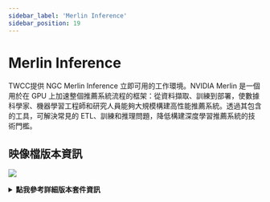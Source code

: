 ```yaml
---
sidebar_label: 'Merlin Inference'
sidebar_position: 19
---
```



# Merlin Inference

TWCC提供 NGC Merlin Inference 立即可用的工作環境。NVIDIA Merlin 是一個用於在 GPU 上加速整個推薦系統流程的框架：從資料擷取、訓練到部署，使數據科學家、機器學習工程師和研究人員能夠大規模構建高性能推薦系統。透過其包含的工具，可解決常見的 ETL、訓練和推理問題，降低構建深度學習推薦系統的技術門檻。

## <span class="ccsimglist">映像檔版本資訊</span> <i class="fa fa-sticky-note" aria-hidden="true"></i>

![](https://cos.twcc.ai/SYS-MANUAL/uploads/upload_5359dea294a635a9a9985b1d9d843ee1.png)




<details class="docspoiler">

<summary><b>點我參考詳細版本套件資訊</b></summary>

- [NGC Merlin Inference](https://catalog.ngc.nvidia.com/orgs/nvidia/teams/merlin/containers/merlin-inference) 

</details>

